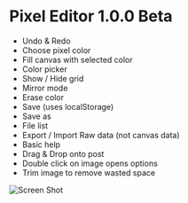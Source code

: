 Pixel Editor 1.0.0 Beta
=======================


* Undo & Redo
* Choose pixel color
* Fill canvas with selected color
* Color picker
* Show / Hide grid
* Mirror mode
* Erase color
* Save (uses localStorage)
* Save as
* File list
* Export / Import Raw data (not canvas data)
* Basic help
* Drag & Drop onto post
* Double click on image opens options
* Trim image to remove wasted space

![Screen Shot](http://i.imgur.com/XXOShiS.png)
